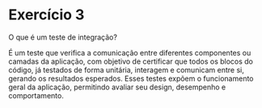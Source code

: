 # Exercício 3

O que é um teste de integração?

É um teste que verifica a comunicação entre diferentes componentes ou camadas
da aplicação, com objetivo de certificar que todos os blocos do código, já
testados de forma unitária, interagem e comunicam entre si, gerando os
resultados esperados.
Esses testes expõem o funcionamento geral da aplicação, permitindo avaliar
seu design, desempenho e comportamento.
